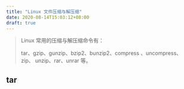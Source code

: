 ```yaml
---
title: "Linux 文件压缩与解压缩"
date: 2020-08-14T15:03:12+08:00
draft: true
---
```


> Linux 常用的压缩与解压缩命令有：
>
> tar、gzip、gunzip、bzip2、bunzip2、compress 、uncompress、 zip、 unzip、rar、unrar 等。

## tar

